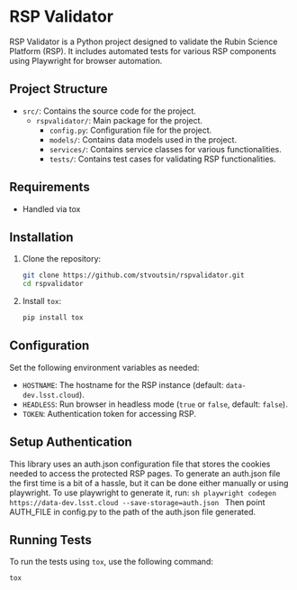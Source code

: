 # RSP Validator

RSP Validator is a Python project designed to validate the Rubin Science Platform (RSP). It includes automated tests for various RSP components using Playwright for browser automation.

## Project Structure

- `src/`: Contains the source code for the project.
  - `rspvalidator/`: Main package for the project.
    - `config.py`: Configuration file for the project.
    - `models/`: Contains data models used in the project.
    - `services/`: Contains service classes for various functionalities.
    - `tests/`: Contains test cases for validating RSP functionalities.

## Requirements

- Handled via tox

## Installation

1. Clone the repository:
    ```sh
    git clone https://github.com/stvoutsin/rspvalidator.git
    cd rspvalidator
    ```

2. Install `tox`:
    ```sh
    pip install tox
    ```

## Configuration

Set the following environment variables as needed:

- `HOSTNAME`: The hostname for the RSP instance (default: `data-dev.lsst.cloud`).
- `HEADLESS`: Run browser in headless mode (`true` or `false`, default: `false`).
- `TOKEN`: Authentication token for accessing RSP.

## Setup Authentication

This library uses an auth.json configuration file that stores the cookies needed to access the protected RSP pages.
To generate an auth.json file the first time is a bit of a hassle, but it can be done either manually or using playwright.
To use playwright to generate it, run:
    ```sh
    playwright codegen  https://data-dev.lsst.cloud --save-storage=auth.json
    ```
Then point AUTH_FILE in config.py to the path of the auth.json file generated.

## Running Tests

To run the tests using `tox`, use the following command:
```sh
tox
